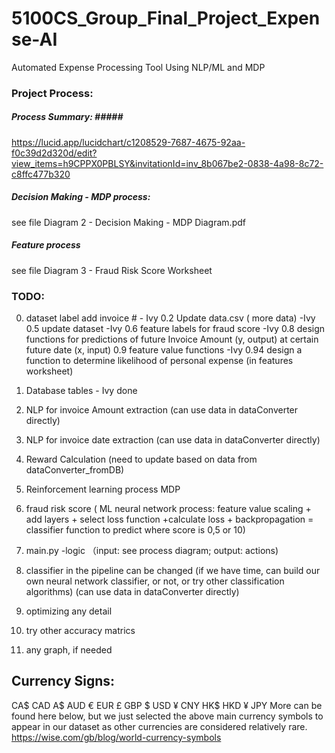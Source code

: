 # 5100CS_Group_Final_Project_Expense-AI
Automated Expense Processing Tool Using NLP/ML and MDP

### Project Process:  ### 
##### Process Summary: #####<br>
https://lucid.app/lucidchart/c1208529-7687-4675-92aa-f0c39d2d320d/edit?view_items=h9CPPX0PBLSY&invitationId=inv_8b067be2-0838-4a98-8c72-c8ffc477b320

##### Decision Making - MDP process: #####
see file Diagram 2 - Decision Making - MDP Diagram.pdf

##### Feature process 
see file Diagram 3 - Fraud Risk Score Worksheet

### TODO: ###
0. dataset label add invoice #   - Ivy 
0.2 Update data.csv    ( more data)     -Ivy
0.5 update dataset -Ivy
0.6 feature labels for fraud score   -Ivy
0.8 design functions for predictions of future Invoice Amount (y, output) at certain future date (x, input)
0.9 feature value functions     -Ivy
0.94 design a function to determine likelihood of personal expense (in features worksheet)
1. Database tables         - Ivy  done    
3. NLP for invoice Amount extraction (can use data in dataConverter directly)
4. NLP for invoice date extraction (can use data in dataConverter directly)
5. Reward Calculation (need to update based on data from dataConverter_fromDB)
6. Reinforcement learning process        MDP   
7. fraud risk score  ( ML neural network process: feature value scaling + add layers + select loss  function         +calculate loss + backpropagation = classifier function to predict where score is 0,5 or 10)
8. main.py -logic   （input: see process diagram; output: actions)

9. classifier in the pipeline can be changed  (if we have time, can build our own neural network classifier, or not, or try other classification algorithms) (can use data in dataConverter directly)
10. optimizing any detail
11. try other accuracy matrics
12. any graph, if needed




## Currency Signs: ## 
CA$     CAD
A$      AUD
€       EUR
£       GBP
$       USD
¥       CNY
HK$     HKD
¥       JPY
More can be found here below, but we just selected the above main currency symbols to appear in our dataset as other currencies are considered relatively rare. 
https://wise.com/gb/blog/world-currency-symbols


